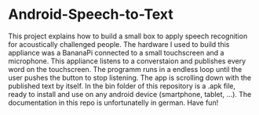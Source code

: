 # Android-Speech-to-Text

This project explains how to build a small box to apply speech recognition for acoustically challenged people. The hardware I used to build this appliance was a BananaPi connected to a small touchscreen and a microphone.
This appliance listens to a converstaion and publishes every word on the touchscreen. The programm runs in a endless loop until the user pushes the button to stop listening. The app is scrolling down with the published text by itself.
In the bin folder of this repository is a .apk file, ready to install and use on any android device (smartphone, tablet, ...). 
The documentation in this repo is unfortunatelly in german.
Have fun!
